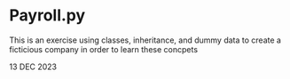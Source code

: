 <h1>Payroll.py</h1>

<p>This is an exercise using classes, inheritance, and dummy data to create a ficticious company in order to learn these concpets</p>

13 DEC 2023